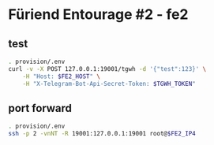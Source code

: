 # Füriend Entourage #2 - fe2

## test

```sh
. provision/.env
curl -v -X POST 127.0.0.1:19001/tgwh -d '{"test":123}' \
    -H "Host: $FE2_HOST" \
    -H "X-Telegram-Bot-Api-Secret-Token: $TGWH_TOKEN"
```

## port forward

```sh
. provision/.env
ssh -p 2 -vnNT -R 19001:127.0.0.1:19001 root@$FE2_IP4
```
